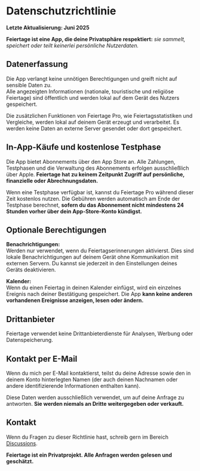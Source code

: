 # Datenschutzrichtlinie  
  
**Letzte Aktualisierung: Juni 2025**  
  
**Feiertage ist eine App, die deine Privatsphäre respektiert:** *sie sammelt, speichert oder teilt keinerlei persönliche Nutzerdaten.*  
  
## Datenerfassung  
  
Die App verlangt keine unnötigen Berechtigungen und greift nicht auf sensible Daten zu.  
Alle angezeigten Informationen (nationale, touristische und religiöse Feiertage) sind öffentlich und werden lokal auf dem Gerät des Nutzers gespeichert.  
  
Die zusätzlichen Funktionen von Feiertage Pro, wie Feiertagsstatistiken und Vergleiche, werden lokal auf deinem Gerät erzeugt und verarbeitet. Es werden keine Daten an externe Server gesendet oder dort gespeichert.  
  
## In-App-Käufe und kostenlose Testphase  
  
Die App bietet Abonnements über den App Store an. Alle Zahlungen, Testphasen und die Verwaltung des Abonnements erfolgen ausschließlich über Apple. **Feiertage hat zu keinem Zeitpunkt Zugriff auf persönliche, finanzielle oder Abrechnungsdaten.**  
  
Wenn eine Testphase verfügbar ist, kannst du Feiertage Pro während dieser Zeit kostenlos nutzen. Die Gebühren werden automatisch am Ende der Testphase berechnet, **sofern du das Abonnement nicht mindestens 24 Stunden vorher über dein App-Store-Konto kündigst.**  
  
## Optionale Berechtigungen  
  
**Benachrichtigungen:**  
Werden nur verwendet, wenn du Feiertagserinnerungen aktivierst. Dies sind lokale Benachrichtigungen auf deinem Gerät ohne Kommunikation mit externen Servern. Du kannst sie jederzeit in den Einstellungen deines Geräts deaktivieren.  
  
**Kalender:**  
Wenn du einen Feiertag in deinen Kalender einfügst, wird ein einzelnes Ereignis nach deiner Bestätigung gespeichert. Die App **kann keine anderen vorhandenen Ereignisse anzeigen, lesen oder ändern.**  
  
## Drittanbieter  
  
Feiertage verwendet keine Drittanbieterdienste für Analysen, Werbung oder Datenspeicherung.  
  
## Kontakt per E-Mail  
  
Wenn du mich per E-Mail kontaktierst, teilst du deine Adresse sowie den in deinem Konto hinterlegten Namen (der auch deinen Nachnamen oder andere identifizierende Informationen enthalten kann).  
  
Diese Daten werden ausschließlich verwendet, um auf deine Anfrage zu antworten. **Sie werden niemals an Dritte weitergegeben oder verkauft.**  
  
## Kontakt  
  
Wenn du Fragen zu dieser Richtlinie hast, schreib gern im Bereich [Discussions](https://github.com/lucasditomase/feriados/discussions).  
  
**Feiertage ist ein Privatprojekt. Alle Anfragen werden gelesen und geschätzt.**  
